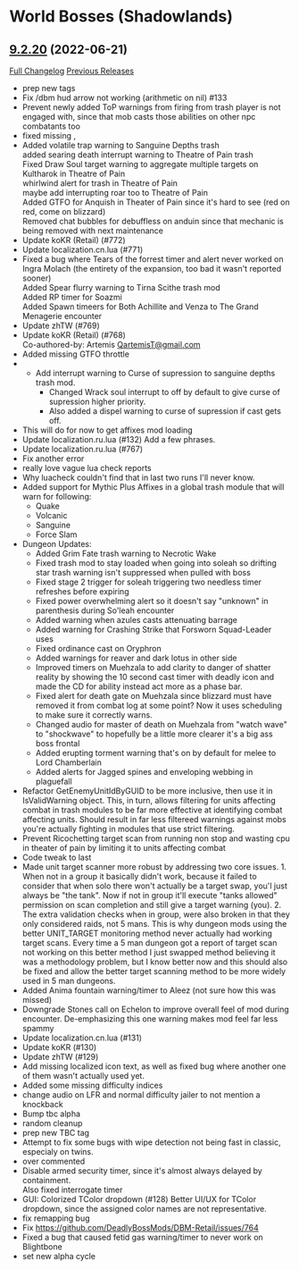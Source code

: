 # <DBM> World Bosses (Shadowlands)

## [9.2.20](https://github.com/DeadlyBossMods/DBM-Retail/tree/9.2.20) (2022-06-21)
[Full Changelog](https://github.com/DeadlyBossMods/DBM-Retail/compare/9.2.19...9.2.20) [Previous Releases](https://github.com/DeadlyBossMods/DBM-Retail/releases)

- prep new tags  
- Fix /dbm hud arrow not working (arithmetic on nil) #133  
- Prevent newly added ToP warnings from firing from trash player is not engaged with, since that mob casts those abilities on other npc combatants too  
- fixed missing ,  
- Added volatile trap warning to Sanguine Depths trash  
    added searing death interrupt warning to Theatre of Pain trash  
    Fixed Draw Soul target warning to aggregate multiple targets on Kultharok in Theatre of Pain  
    whirlwind alert for trash in Theatre of Pain  
    maybe add interrupting roar too to Theatre of Pain  
    Added GTFO for Anquish in Theater of Pain since it's hard to see (red on red, come on blizzard)  
    Removed chat bubbles for debuffless on anduin since that mechanic is being removed with next maintenance  
- Update koKR (Retail) (#772)  
- Update localization.cn.lua (#771)  
- Fixed a bug where Tears of the forrest timer and alert never worked on Ingra Molach (the entirety of the expansion, too bad it wasn't reported sooner)  
    Added Spear flurry warning to Tirna Scithe trash mod  
    Added RP timer for Soazmi  
    Added Spawn timeers for Both Achillite and Venza to The Grand Menagerie encounter  
- Update zhTW (#769)  
- Update koKR (Retail) (#768)  
    Co-authored-by: Artemis <QartemisT@gmail.com>  
- Added missing GTFO throttle  
-  - Add interrupt warning to Curse of supression to sanguine depths trash mod.  
     - Changed Wrack soul interrupt to off by default to give curse of supression higher priority.  
     - Also added a dispel warning to curse of supression if cast gets off.  
- This will do for now to get affixes mod loading  
- Update localization.ru.lua (#132) Add a few phrases.  
- Update localization.ru.lua (#767)  
- Fix another error  
- really love vague lua check reports  
- Why luacheck couldn't find that in last two runs I'll never know.  
- Added support for Mythic Plus Affixes in a global trash module that will warn for following:  
     - Quake  
     - Volcanic  
     - Sanguine  
     - Force Slam  
- Dungeon Updates:  
     - Added Grim Fate trash warning to Necrotic Wake  
     - Fixed trash mod to stay loaded when going into soleah so drifting star trash warning isn't suppressed when pulled with boss  
     - Fixed stage 2 trigger for soleah triggering two needless timer refreshes before expiring  
     - Fixed power overwhelming alert so it doesn't say "unknown" in parenthesis during So'leah encounter  
     - Added warning when azules casts attenuating barrage  
     - Added warning for Crashing Strike that Forsworn Squad-Leader uses  
     - Fixed ordinance cast on Oryphron  
     - Added warnings for reaver and dark lotus in other side  
     - Improved timers on Muehzala to add clarity to danger of shatter reality by showing the 10 second cast timer with deadly icon and made the CD for ability instead act more as a phase bar.  
     - Fixed alert for death gate on Muehzala since blizzard must have removed it from combat log at some point? Now it uses scheduling to make sure it correctly warns.  
     - Changed audio for master of death on Muehzala from "watch wave" to "shockwave" to hopefully be a little more clearer it's a big ass boss frontal  
     - Added erupting torment warning that's on by default for melee to Lord Chamberlain  
     - Added alerts for Jagged spines  and enveloping webbing in plaguefall  
- Refactor GetEnemyUnitIdByGUID to be more inclusive, then use it in IsValidWarning object. This, in turn, allows filtering for units affecting combat in trash modules to be far more effective at identifying combat affecting units. Should result in far less filtereed warnings against mobs you're actually fighting in modules that use strict filtering.  
- Prevent Ricochetting target scan from running non stop and wasting cpu in theater of pain by limiting it to units affecting combat  
- Code tweak to last  
- Made unit target scanner more robust by addressing two core issues. 1. When not in a group it basically didn't work, because it failed to consider that when solo there won't actually be a target swap, you'l just always be \"the tank\". Now if not in group it'll execute \"tanks allowed\" permission on scan completion and still give a target warning (you). 2. The extra validation checks when in group, were also broken in that they only considered raids, not 5 mans. This is why dungeon mods using the better UNIT\_TARGET monitoring method never actually had working target scans. Every time a 5 man dungeon got a report of target scan not working on this better method I just swapped method believing it was a methodology problem, but I know better now and this should also be fixed and allow the better target scanning method to be more widely used in 5 man dungeons.  
- Added Anima fountain warning/timer to Aleez (not sure how this was missed)  
- Downgrade Stones call on Echelon to improve overall feel of mod during encounter. De-emphasizing this one warning makes mod feel far less spammy  
- Update localization.cn.lua (#131)  
- Update koKR (#130)  
- Update zhTW (#129)  
- Add missing localized icon text, as well as fixed bug where another one of them wasn't actually used yet.  
- Added some missing difficulty indices  
- change audio on LFR and normal difficulty jailer to not mention a knockback  
- Bump tbc alpha  
- random cleanup  
- prep new TBC tag  
- Attempt to fix some bugs with wipe detection not being fast in classic, especialy on twins.  
- over commented  
- Disable armed security timer, since it's almost always delayed by containment.  
    Also fixed interrogate timer  
- GUI: Colorized TColor dropdown (#128) Better UI/UX for TColor dropdown, since the assigned color names are not representative.  
- fix remapping bug  
- Fix https://github.com/DeadlyBossMods/DBM-Retail/issues/764  
- Fixed a bug that caused fetid gas warning/timer to never work on Blightbone  
- set new alpha cycle  
